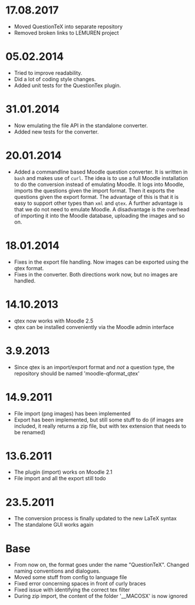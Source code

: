 17.08.2017
==========
- Moved QuestionTeX into separate repository
- Removed broken links to LEMUREN project

05.02.2014
==========
- Tried to improve readability.
- Did a lot of coding style changes.
- Added unit tests for the QuestionTex plugin.

31.01.2014
==========
- Now emulating the file API in the standalone converter.
- Added new tests for the converter.

20.01.2014
==========
- Added a commandline based Moodle question converter.
  It is written in `bash` and makes use of `curl`.
  The idea is to use a full Moodle installation
  to do the conversion instead of emulating Moodle. It logs
  into Moodle, imports the questions given the import format.
  Then it exports the questions given the export format. The
  advantage of this is that it is easy to support other types
  than `xml` and `qtex`. A further advantage is that we do
  not need to emulate Moodle. A disadvantage is the overhead
  of importing it into the Moodle database, uploading the images and so on.

18.01.2014
==========
- Fixes in the export file handling.
  Now images can be exported using the qtex format.
- Fixes in the converter.
  Both directions work now, but no images are handled.

14.10.2013
=========
- qtex now works with Moodle 2.5
- qtex can be installed conveniently via the Moodle admin interface

3.9.2013
=======
- Since qtex is an import/export format and *not* a question type,
  the repository should be named 'moodle-qformat_qtex'

14.9.2011
=======
- File import (png images) has been implemented
- Export has been implemented, but still some stuff to do
  (if images are included, it really returns a zip file, but with tex
  extension that needs to be renamed)


13.6.2011
=======
- The plugin (import) works on Moodle 2.1
- File import and all the export still todo

23.5.2011
=======
- The conversion process is finally updated to the new LaTeX syntax
- The standalone GUI works again


Base
====
- From now on, the format goes under the name "QuestionTeX". Changed naming
  conventions and dialogues. 
- Moved some stuff from config to language file  
- Fixed error concerning spaces in front of curly braces
- Fixed issue with identifying the correct tex filter
- During zip import, the content of the folder '__MACOSX' is now ignored
